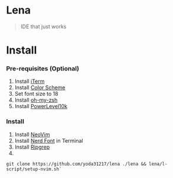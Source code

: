 # Lena

> IDE that just works

# Install

### Pre-requisites (Optional)

1. Install [iTerm](https://iterm2.com/)
1. Install [Color Scheme](https://iterm2colorschemes.com/)
1. Set font size to 18
1. Install [oh-my-zsh](https://ohmyz.sh/)
1. Install [PowerLevel10k](https://github.com/romkatv/powerlevel10k)

### Install

1. Install [NeoVim](https://neovim.io/)
1. Install [Nerd Font](https://www.nerdfonts.com/) in Terminal
1. Install [Ripgrep](https://github.com/BurntSushi/ripgrep)
1. 

~~~
git clone https://github.com/yoda31217/lena ./lena && lena/l-script/setup-nvim.sh`
~~~

